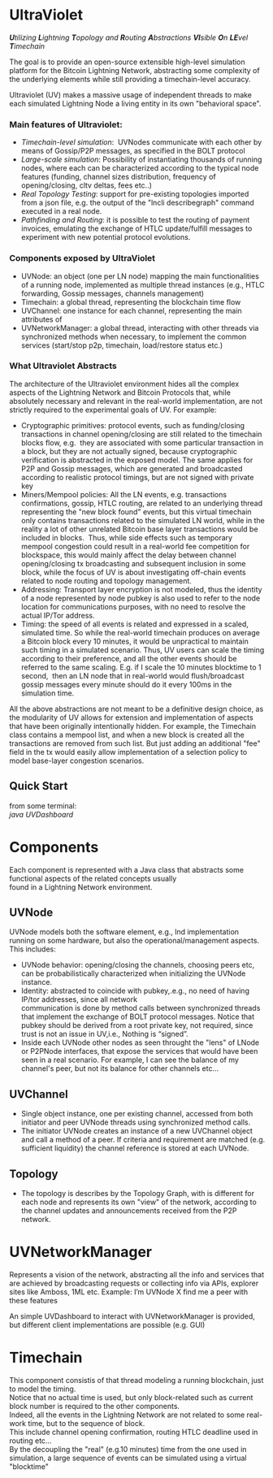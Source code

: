 # UltraViolet

_**U**tilizing **L**ightning **T**opology and **R**outing **A**bstractions **VI**sible **O**n **LE**vel **T**imechain_

The goal is to provide an open-source extensible high-level simulation platform for the Bitcoin Lightning Network, abstracting some complexity of the underlying elements while still providing a timechain-level accuracy.

Ultraviolet (UV) makes a massive usage of independent threads to make each simulated Lightning Node a living entity in its own "behavioral space".

### Main features of Ultraviolet:

*   _Timechain-level simulation_:  UVNodes communicate with each other by means of Gossip/P2P messages, as specified in the BOLT protocol
*   _Large-scale simulation_: Possibility of instantiating thousands of running nodes, where each can be characterized according to the typical node features (funding, channel sizes distribution, frequency of opening/closing, cltv deltas, fees etc..)
*   _Real Topology Testing_: support for pre-existing topologies imported from a json file, e.g. the output of the "lncli describegraph" command executed in a real node.
*   _Pathfinding and Routing_: it is possible to test the routing of payment invoices, emulating the exchange of HTLC update/fulfill messages to experiment with new potential protocol evolutions.

### Components exposed by UltraViolet

*   UVNode: an object (one per LN node) mapping the main functionalities of a running node, implemented as multiple thread instances (e.g., HTLC forwarding, Gossip messages, channels management)
*   Timechain: a global thread, representing the blockchain time flow
*   UVChannel: one instance for each channel, representing the main attributes of
*   UVNetworkManager: a global thread, interacting with other threads via synchronized methods when necessary, to implement the common services (start/stop p2p, timechain, load/restore status etc.)

### What Ultraviolet Abstracts

The architecture of the Ultraviolet environment hides all the complex aspects of the Lightning Network and Bitcoin Protocols that, while absolutely necessary and relevant in the real-world implementation, are not strictly required to the experimental goals of UV. For example:

*   Cryptographic primitives: protocol events, such as funding/closing transactions in channel opening/closing are still related to the timechain blocks flow, e.g.  they are associated with some particular transaction in a block, but they are not actually signed, because cryptographic verification is abstracted in the exposed model. The same applies for P2P and Gossip messages, which are generated and broadcasted according to realistic protocol timings, but are not signed with private key
*   Miners/Mempool policies: All the LN events, e.g. transactions confirmations, gossip, HTLC routing, are related to an underlying thread representing the "new block found" events, but this virtual timechain only contains transactions related to the simulated LN world, while in the reality a lot of other unrelated Bitcoin base layer transactions would be included in blocks.  Thus, while side effects such as temporary mempool congestion could result in a real-world fee competition for blockspace, this would mainly affect the delay between channel opening/closing tx broadcasting and subsequent inclusion in some block, while the focus of UV is about investigating off-chain events related to node routing and topology management.
*   Addressing: Transport layer encryption is not modeled, thus the identity of a node represented by node pubkey is also used to refer to the node location for communications purposes, with no need to resolve the actual IP/Tor address. 
*   Timing: the speed of all events is related and expressed in a scaled, simulated time. So while the real-world timechain produces on average a Bitcoin block every 10 minutes, it would be unpractical to maintain such timing in a simulated scenario. Thus, UV users can scale the timing according to their preference, and all the other events should be referred to the same scaling. E.g. if I scale the 10 minutes blocktime to 1 second,  then an LN node that in real-world would flush/broadcast gossip messages every minute should do it every 100ms in the simulation time.

All the above abstractions are not meant to be a definitive design choice, as the modularity of UV allows for extension and implementation of aspects that have been originally intentionally hidden. For example, the Timechain class contains a mempool list, and when a new block is created all the transactions are removed from such list. But just adding an additional "fee" field in the tx would easily allow implementation of a selection policy to model base-layer congestion scenarios. 

## Quick Start

from some terminal:  
_java UVDashboard_

# Components

Each component is represented with a Java class that abstracts some functional aspects of the related concepts usually  
found in a Lightning Network environment.

## UVNode

UVNode models both the software element, e.g., lnd implementation running on some hardware, but also the operational/management aspects.  
This includes:

*   UVNode behavior: opening/closing the channels, choosing peers etc, can be probabilistically characterized when initializing the UVNode instance.
*   Identity: abstracted to coincide with pubkey,.e.g., no need of having IP/tor addresses, since all network  
    communication is done by method calls between synchronized threads that implement the exchange of BOLT protocol messages. Notice that pubkey should be derived from a root private key, not required, since trust is not an issue in UV,i.e., Nothing is “signed”.
*   Inside each UVNode other nodes as seen throught the "lens" of LNode or P2PNode interfaces, that expose the services that would have been seen in a real scenario. For example, I can see the balance of my channel's peer, but not its balance for other channels etc...

## UVChannel

*   Single object instance, one per existing channel, accessed from both initiator and peer UVNode threads using synchronized method calls.
*   The initiator UVNode creates an instance of a new UVChannel object and call a method of a peer. If criteria and requirement are matched (e.g. sufficient liquidity) the channel reference is stored at each UVNode.

## Topology

*   The topology is describes by the Topology Graph, with is different for each node and represents its own "view" of the network, according to the channel updates and announcements received from the P2P network.

# UVNetworkManager

Represents a vision of the network, abstracting all the info and services that are achieved by broadcasting requests or collecting info via APIs, explorer sites like Amboss, 1ML etc. Example: I’m UVNode X find me a peer with these features

An simple UVDashboard to interact with UVNetworkManager is provided, but different client implementations are possible (e.g. GUI)

# Timechain

This component consistis of that thread modeling a running blockchain, just to model the timing.  
Notice that no actual time is used, but only block-related such as current block number is required to the other components.  
Indeed, all the events in the Lightning Network are not related to some real-work time, but to the sequence of block.  
This include channel opening confirmation, routing HTLC deadline used in routing etc...  
By the decoupling the "real" (e.g.10 minutes) time from the one used in simulation, a large sequence of events can be simulated using a virtual "blocktime"
